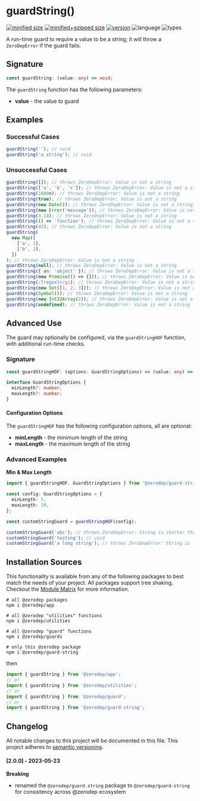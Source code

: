 # guardString()

[![minified size](https://img.shields.io/bundlephobia/min/@zerodep/guard-string?style=flat-square&color=blue)](https://bundlephobia.com/package/@zerodep/guard-string)
[![minified+gzipped size](https://img.shields.io/bundlephobia/minzip/@zerodep/guard-string?style=flat-square&color=blue)](https://bundlephobia.com/package/@zerodep/guard-string)
[![version](https://img.shields.io/npm/v/@zerodep/guard-string?style=flat-square&color=blue)](https://www.npmjs.com/package/@zerodep/guard-string)
![language](https://img.shields.io/badge/typescript-100%25-blue?style=flat-square)
![types](https://img.shields.io/badge/types-included-blue?style=flat-square)

A run-time guard to require a value to be a string; it will throw a `ZeroDepError` if the guard fails.

## Signature

```typescript
const guardString: (value: any) => void;
```

The `guardString` function has the following parameters:

- **value** - the value to guard

## Examples

### Successful Cases

```javascript
guardString(''); // void
guardString('a string'); // void
```

### Unsuccessful Cases

```javascript
guardString([]); // throws ZeroDepError: Value is not a string
guardString(['a', 'b', 'c']); // throws ZeroDepError: Value is not a string
guardString(1000n); // throws ZeroDepError: Value is not a string
guardString(true); // throws ZeroDepError: Value is not a string
guardString(new Date()); // throws ZeroDepError: Value is not a string
guardString(new Error('message')); // throws ZeroDepError: Value is not a string
guardString(3.14); // throws ZeroDepError: Value is not a string
guardString(() => 'function'); // throws ZeroDepError: Value is not a string
guardString(42); // throws ZeroDepError: Value is not a string
guardString(
  new Map([
    ['a', 1],
    ['b', 2],
  ])
); // throws ZeroDepError: Value is not a string
guardString(null); // throws ZeroDepError: Value is not a string
guardString({ an: 'object' }); // throws ZeroDepError: Value is not a string
guardString(new Promise(() => {})); // throws ZeroDepError: Value is not a string
guardString(/[regex]+/gi); // throws ZeroDepError: Value is not a string
guardString(new Set([1, 2, 3])); // throws ZeroDepError: Value is not a string
guardString(Symbol()); // throws ZeroDepError: Value is not a string
guardString(new Int32Array(2)); // throws ZeroDepError: Value is not a string
guardString(undefined); // throws ZeroDepError: Value is not a string
```

## Advanced Use

The guard may optionally be configured, via the `guardStringHOF` function, with additional run-time checks.

### Signature

```typescript
const guardStringHOF: (options: GuardStringOptions) => (value: any) => void;

interface GuardStringOptions {
  minLength?: number;
  maxLength?: number;
}
```

#### Configuration Options

The `guardStringHOF` has the following configuration options, all are optional:

- **minLength** - the minimum length of the string
- **maxLength** - the maximum length of the string

### Advanced Examples

**Min & Max Length**

```typescript
import { guardStringHOF, GuardStringOptions } from '@zerodep/guard-string';

const config: GuardStringOptions = {
  minLength: 5,
  maxLength: 10,
};

const customStringGuard = guardStringHOF(config);

customStringGuard('abc'); // throws ZeroDepError: String is shorter than 5 character(s)
customStringGuard('testing'); // void
customStringGuard('a long string'); // throws ZeroDepError: String is longer than 10 character(s)
```

## Installation Sources

This functionality is available from any of the following packages to best match the needs of your project. All packages support tree shaking. Checkout the [Module Matrix](/) for more information.

```shell
# all @zerodep packages
npm i @zerodep/app

# all @zerodep "utilities" functions
npm i @zerodep/utilities

# all @zerodep "guard" functions
npm i @zerodep/guards

# only this @zerodep package
npm i @zerodep/guard-string
```

then

```javascript
import { guardString } from '@zerodep/app';
// or
import { guardString } from '@zerodep/utilities';
// or
import { guardString } from '@zerodep/guard';
// or
import { guardString } from '@zerodep/guard-string';
```

## Changelog

All notable changes to this project will be documented in this file. This project adheres to [semantic versioning](https://semver.org/spec/v2.0.0.html).

#### [2.0.0] - 2023-05-23

**Breaking**

- renamed the `@zerodep/guard.string` package to `@zerodep/guard-string` for consistency across @zerodep ecosystem
